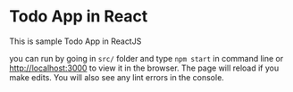 # Todo App in React  
This is sample Todo App in ReactJS

you can run by going in `src/` folder and type `npm start` in command line or [http://localhost:3000](http://localhost:3000) to view it in the browser.
The page will reload if you make edits. You will also see any lint errors in the console.
